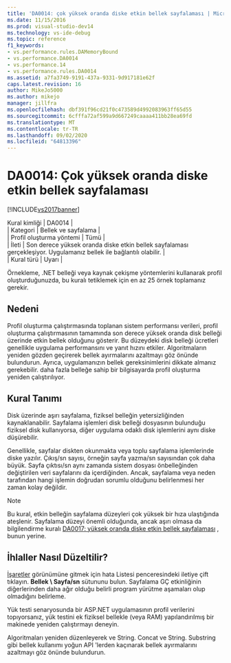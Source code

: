 ```yaml
---
title: 'DA0014: çok yüksek oranda diske etkin bellek sayfalaması | Microsoft Docs'
ms.date: 11/15/2016
ms.prod: visual-studio-dev14
ms.technology: vs-ide-debug
ms.topic: reference
f1_keywords:
- vs.performance.rules.DAMemoryBound
- vs.performance.DA0014
- vs.performance.14
- vs.performance.rules.DA0014
ms.assetid: a7fa3749-9191-437a-9331-9d917181e62f
caps.latest.revision: 16
author: MikeJo5000
ms.author: mikejo
manager: jillfra
ms.openlocfilehash: dbf391f96cd21f0c473589d4992083963ff65d55
ms.sourcegitcommit: 6cfffa72af599a9d667249caaaa411bb28ea69fd
ms.translationtype: MT
ms.contentlocale: tr-TR
ms.lasthandoff: 09/02/2020
ms.locfileid: "64813396"
---
```

# <a name="da0014-extremely-high-rates-of-paging-active-memory-to-disk"></a>DA0014: Çok yüksek oranda diske etkin bellek sayfalaması
[!INCLUDE[vs2017banner](../includes/vs2017banner.md)]

Kural kimliği | DA0014 |  
| Kategori | Bellek ve sayfalama |  
| Profil oluşturma yöntemi | Tümü |  
| İleti | Son derece yüksek oranda diske etkin bellek sayfalaması gerçekleşiyor. Uygulamanız bellek ile bağlantılı olabilir. |  
| Kural türü | Uyarı |  
  
 Örnekleme, .NET belleği veya kaynak çekişme yöntemlerini kullanarak profil oluşturduğunuzda, bu kuralı tetiklemek için en az 25 örnek toplamanız gerekir.  
  
## <a name="cause"></a>Nedeni  
 Profil oluşturma çalıştırmasında toplanan sistem performansı verileri, profil oluşturma çalıştırmasının tamamında son derece yüksek oranda disk belleği üzerinde etkin bellek olduğunu gösterir. Bu düzeydeki disk belleği ücretleri genellikle uygulama performansını ve yanıt hızını etkiler. Algoritmaların yeniden gözden geçirerek bellek ayırmalarını azaltmayı göz önünde bulundurun. Ayrıca, uygulamanızın bellek gereksinimlerini dikkate almanız gerekebilir. daha fazla belleğe sahip bir bilgisayarda profil oluşturma yeniden çalıştırılıyor.  
  
## <a name="rule-description"></a>Kural Tanımı  
 Disk üzerinde aşırı sayfalama, fiziksel belleğin yetersizliğinden kaynaklanabilir. Sayfalama işlemleri disk belleği dosyasının bulunduğu fiziksel disk kullanıyorsa, diğer uygulama odaklı disk işlemlerini aynı diske düşürebilir.  
  
 Genellikle, sayfalar diskten okunmakta veya toplu sayfalama işlemlerinde diske yazılır. Çıkış/sn sayısı, örneğin sayfa yazma/sn sayısından çok daha büyük. Sayfa çıktısı/sn aynı zamanda sistem dosyası önbelleğinden değiştirilen veri sayfalarını da içerdiğinden. Ancak, sayfalama veya neden tarafından hangi işlemin doğrudan sorumlu olduğunu belirlenmesi her zaman kolay değildir.  
  
> [!NOTE]
> Bu kural, etkin belleğin sayfalama düzeyleri çok yüksek bir hıza ulaştığında ateşlenir. Sayfalama düzeyi önemli olduğunda, ancak aşırı olmasa da bilgilendirme kuralı [DA0017: yüksek oranda diske etkin bellek sayfalaması](../profiling/da0017-high-rates-of-paging-active-memory-to-disk.md) , bunun yerine.  
  
## <a name="how-to-fix-violations"></a>İhlaller Nasıl Düzeltilir?  
 [İşaretler](../profiling/marks-view.md) görünümüne gitmek için hata Listesi penceresindeki iletiye çift tıklayın. **Bellek \ Sayfa/sn** sütununu bulun. Sayfalama GÇ etkinliğinin diğerlerinden daha ağır olduğu belirli program yürütme aşamaları olup olmadığını belirleme.  
  
 Yük testi senaryosunda bir ASP.NET uygulamasının profil verilerini topıyorsanız, yük testini ek fiziksel bellekle (veya RAM) yapılandırılmış bir makinede yeniden çalıştırmayı deneyin.  
  
 Algoritmaları yeniden düzenleyerek ve String. Concat ve String. Substring gibi bellek kullanımı yoğun API 'lerden kaçınarak bellek ayırmalarını azaltmayı göz önünde bulundurun.
